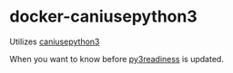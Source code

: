 # docker-caniusepython3

Utilizes [caniusepython3](https://pypi.org/project/caniusepython3/)

When you want to know before [py3readiness](http://py3readiness.org) is updated.
